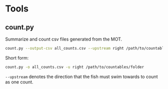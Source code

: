 # Tools

## count.py

Summarize and count csv files generated from the MOT.

```bash
count.py --output-csv all_counts.csv --upstream right /path/to/countables/folder
```
Short form:
```bash
count.py -o all_counts.csv -u right /path/to/countables/folder
```

`--upstream` denotes the direction that the fish must swim towards to count
as one count.
